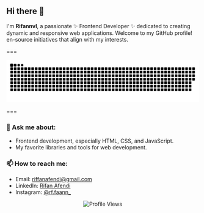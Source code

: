 ## Hi there 👋

I'm **Rifannvl**, a passionate ✨ Frontend Developer ✨ dedicated to creating dynamic and responsive web applications. Welcome to my GitHub profile!
en-source initiatives that align with my interests.

===

<picture>

  <source media="(prefers-color-scheme: dark)" srcset="https://raw.githubusercontent.com/binsarjr/binsarjr/output/github-contribution-grid-snake-dark.svg" />
  <source media="(prefers-color-scheme: light)" srcset="https://raw.githubusercontent.com/binsarjr/binsarjr/output/github-contribution-grid-snake.svg" />
  <img alt="github-snake" src="https://raw.githubusercontent.com/binsarjr/binsarjr/output/github-contribution-grid-snake.svg" />
</picture>

===

### 💬 Ask me about:

- Frontend development, especially HTML, CSS, and JavaScript.
- My favorite libraries and tools for web development.

### 📫 How to reach me:

- Email: [riffanafendi@gmail.com](mailto:riffanafendi@gmail.com)
- LinkedIn: [Rifan Afendi](https://www.linkedin.com/in/rifann)
- Instagram: [@rf.faann\_](https://www.instagram.com/rf.faann_)

<!-- Footer -->
<p align="center">
  <img src="https://komarev.com/ghpvc/?username=Rifanvll&style=flat-square&color=blue" alt="Profile Views" />
</p>
